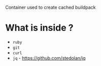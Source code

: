 Container used to create cached buildpack

# What is inside ?

- `ruby`
- `git`
- `curl`
- `jq` - https://github.com/stedolan/jq